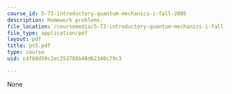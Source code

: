 ```yaml
---
course_id: 5-73-introductory-quantum-mechanics-i-fall-2005
description: Homework problems.
file_location: /coursemedia/5-73-introductory-quantum-mechanics-i-fall-2005/c4f68d50c2ec253788b48d62340c79c3_ps5.pdf
file_type: application/pdf
layout: pdf
title: ps5.pdf
type: course
uid: c4f68d50c2ec253788b48d62340c79c3

---
```

None